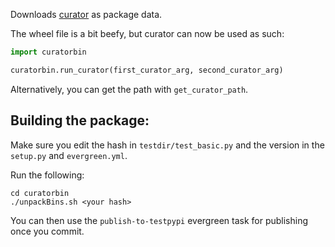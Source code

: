 Downloads [curator](https://github.com/mongodb/curator) as package data. 

The wheel file is a bit beefy, but curator can now be used as such:

```python
import curatorbin

curatorbin.run_curator(first_curator_arg, second_curator_arg)

```
Alternatively, you can get the path with `get_curator_path`.

## Building the package:

Make sure you edit the hash in `testdir/test_basic.py` and the version in the `setup.py` and `evergreen.yml`.

Run the following:
```
cd curatorbin
./unpackBins.sh <your hash>
```
You can then use the `publish-to-testpypi` evergreen task for publishing once you commit.

